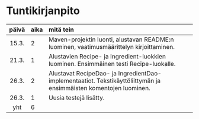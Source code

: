 # Tuntikirjanpito

| päivä | aika | mitä tein |
| :----:|:-----| :-----|
| 15.3.  | 2    | Maven-projektin luonti, alustavan README:n luominen, vaatimusmäärittelyn kirjoittaminen.  |
| 21.3.  | 1    | Alustavien Recipe- ja Ingredient-luokkien luominen. Ensimmäinen testi Recipe-luokalle. |
| 26.3.  | 2    | Alustavat RecipeDao- ja IngredientDao-implementaatiot. Tekstikäyttöliittymän ja ensimmäisten komentojen luominen. |
| 26.3. | 1  | Uusia testejä lisätty.
| yht   | 6 | |
